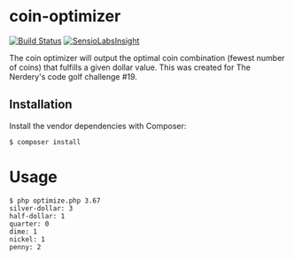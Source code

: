 # coin-optimizer

[![Build Status](https://travis-ci.org/konrness/coin-optimizer.svg?branch=master)](https://travis-ci.org/konrness/coin-optimizer)
[![SensioLabsInsight](https://insight.sensiolabs.com/projects/30968ed2-300c-4f56-baaf-fc5c848db850/mini.png)](https://insight.sensiolabs.com/projects/30968ed2-300c-4f56-baaf-fc5c848db850)


The coin optimizer will output the optimal coin combination (fewest number of coins) that fulfills a given dollar value. This was created for The Nerdery's code golf challenge #19.

## Installation

Install the vendor dependencies with Composer:

```
$ composer install
```

# Usage

```
$ php optimize.php 3.67
silver-dollar: 3
half-dollar: 1
quarter: 0
dime: 1
nickel: 1
penny: 2

```
